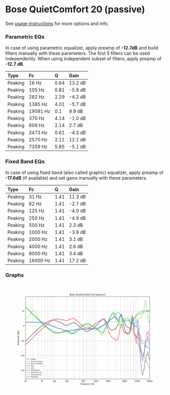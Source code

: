 # Bose QuietComfort 20 (passive)
See [usage instructions](https://github.com/jaakkopasanen/AutoEq#usage) for more options and info.

### Parametric EQs
In case of using parametric equalizer, apply preamp of **-12.7dB** and build filters manually
with these parameters. The first 5 filters can be used independently.
When using independent subset of filters, apply preamp of **-12.7 dB**.

| Type    | Fc       |    Q | Gain    |
|:--------|:---------|:-----|:--------|
| Peaking | 18 Hz    | 0.64 | 13.2 dB |
| Peaking | 105 Hz   | 0.81 | -5.8 dB |
| Peaking | 282 Hz   | 2.29 | -4.2 dB |
| Peaking | 1385 Hz  | 4.01 | -5.7 dB |
| Peaking | 19091 Hz | 0.1  | 9.9 dB  |
| Peaking | 370 Hz   | 4.14 | -1.0 dB |
| Peaking | 609 Hz   | 2.14 | 2.7 dB  |
| Peaking | 2473 Hz  | 0.61 | -4.3 dB |
| Peaking | 2570 Hz  | 2.11 | 12.1 dB |
| Peaking | 7359 Hz  | 5.85 | -5.1 dB |

### Fixed Band EQs
In case of using fixed band (also called graphic) equalizer, apply preamp of **-17.6dB**
(if available) and set gains manually with these parameters.

| Type    | Fc       |    Q | Gain    |
|:--------|:---------|:-----|:--------|
| Peaking | 31 Hz    | 1.41 | 11.3 dB |
| Peaking | 62 Hz    | 1.41 | -2.7 dB |
| Peaking | 125 Hz   | 1.41 | -4.0 dB |
| Peaking | 250 Hz   | 1.41 | -4.9 dB |
| Peaking | 500 Hz   | 1.41 | 2.3 dB  |
| Peaking | 1000 Hz  | 1.41 | -3.8 dB |
| Peaking | 2000 Hz  | 1.41 | 3.1 dB  |
| Peaking | 4000 Hz  | 1.41 | 2.6 dB  |
| Peaking | 8000 Hz  | 1.41 | 3.4 dB  |
| Peaking | 16000 Hz | 1.41 | 17.2 dB |

### Graphs
![](./Bose%20QuietComfort%2020%20(passive).png)